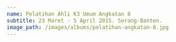 ```yaml
---
name: Pelatihan Ahli K3 Umum Angkatan 8
subtitle: 23 Maret - 5 April 2015. Serang-Banten.
image_path: /images/albums/pelatihan-angkatan-8.jpg
---
```

